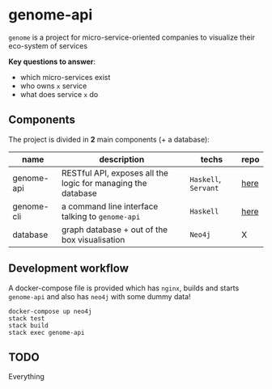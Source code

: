 # genome-api
`genome` is a project for micro-service-oriented companies to visualize their eco-system of services


**Key questions to answer**:
* which micro-services exist
* who owns `x` service
* what does service `x` do

## Components

The project is divided in **2** main components (+ a database):

| name | description | techs | repo
|---|---|---|---|
| genome-api | RESTful API, exposes all the logic for managing the database | `Haskell`, `Servant` | [here](https://github.com/dmateusp/genome-api) |
| genome-cli | a command line interface talking to `genome-api` | `Haskell` | [here](https://github.com/dmateusp/genome-cli) |
| database | graph database + out of the box visualisation | `Neo4j` | X |
 
## Development workflow

A docker-compose file is provided which has `nginx`, builds and starts `genome-api` and also has `neo4j` with some dummy data!

```
docker-compose up neo4j
stack test
stack build
stack exec genome-api
```

## TODO
Everything